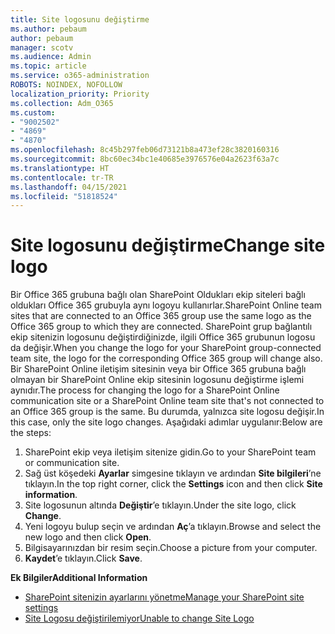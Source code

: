 ```yaml
---
title: Site logosunu değiştirme
ms.author: pebaum
author: pebaum
manager: scotv
ms.audience: Admin
ms.topic: article
ms.service: o365-administration
ROBOTS: NOINDEX, NOFOLLOW
localization_priority: Priority
ms.collection: Adm_O365
ms.custom:
- "9002502"
- "4869"
- "4870"
ms.openlocfilehash: 8c45b297feb06d73121b8a473ef28c3820160316
ms.sourcegitcommit: 8bc60ec34bc1e40685e3976576e04a2623f63a7c
ms.translationtype: HT
ms.contentlocale: tr-TR
ms.lasthandoff: 04/15/2021
ms.locfileid: "51818524"
---
```

# <a name="change-site-logo"></a><span data-ttu-id="e60f1-102">Site logosunu değiştirme</span><span class="sxs-lookup"><span data-stu-id="e60f1-102">Change site logo</span></span>

<span data-ttu-id="e60f1-103">Bir Office 365 grubuna bağlı olan SharePoint Oldukları ekip siteleri bağlı oldukları Office 365 grubuyla aynı logoyu kullanırlar.</span><span class="sxs-lookup"><span data-stu-id="e60f1-103">SharePoint Online team sites that are connected to an Office 365 group use the same logo as the Office 365 group to which they are connected.</span></span> <span data-ttu-id="e60f1-104">SharePoint grup bağlantılı ekip sitenizin logosunu değiştirdiğinizde, ilgili Office 365 grubunun logosu da değişir.</span><span class="sxs-lookup"><span data-stu-id="e60f1-104">When you change the logo for your SharePoint group-connected team site, the logo for the corresponding Office 365 group will change also.</span></span> <span data-ttu-id="e60f1-105">Bir SharePoint Online iletişim sitesinin veya bir Office 365 grubuna bağlı olmayan bir SharePoint Online ekip sitesinin logosunu değiştirme işlemi aynıdır.</span><span class="sxs-lookup"><span data-stu-id="e60f1-105">The process for changing the logo for a SharePoint Online communication site or a SharePoint Online team site that's not connected to an Office 365 group is the same.</span></span> <span data-ttu-id="e60f1-106">Bu durumda, yalnızca site logosu değişir.</span><span class="sxs-lookup"><span data-stu-id="e60f1-106">In this case, only the site logo changes.</span></span> <span data-ttu-id="e60f1-107">Aşağıdaki adımlar uygulanır:</span><span class="sxs-lookup"><span data-stu-id="e60f1-107">Below are the steps:</span></span>

1. <span data-ttu-id="e60f1-108">SharePoint ekip veya iletişim sitenize gidin.</span><span class="sxs-lookup"><span data-stu-id="e60f1-108">Go to your SharePoint team or communication site.</span></span>
2. <span data-ttu-id="e60f1-109">Sağ üst köşedeki **Ayarlar** simgesine tıklayın ve ardından **Site bilgileri**’ne tıklayın.</span><span class="sxs-lookup"><span data-stu-id="e60f1-109">In the top right corner, click the **Settings** icon and then click **Site information**.</span></span>
3. <span data-ttu-id="e60f1-110">Site logosunun altında **Değiştir**’e tıklayın.</span><span class="sxs-lookup"><span data-stu-id="e60f1-110">Under the site logo, click **Change**.</span></span>
4. <span data-ttu-id="e60f1-111">Yeni logoyu bulup seçin ve ardından **Aç**’a tıklayın.</span><span class="sxs-lookup"><span data-stu-id="e60f1-111">Browse and select the new logo and then click **Open**.</span></span>
5. <span data-ttu-id="e60f1-112">Bilgisayarınızdan bir resim seçin.</span><span class="sxs-lookup"><span data-stu-id="e60f1-112">Choose a picture from your computer.</span></span>
6. <span data-ttu-id="e60f1-113">**Kaydet**’e tıklayın.</span><span class="sxs-lookup"><span data-stu-id="e60f1-113">Click **Save**.</span></span>

<span data-ttu-id="e60f1-114">**Ek Bilgiler**</span><span class="sxs-lookup"><span data-stu-id="e60f1-114">**Additional Information**</span></span>

- [<span data-ttu-id="e60f1-115">SharePoint sitenizin ayarlarını yönetme</span><span class="sxs-lookup"><span data-stu-id="e60f1-115">Manage your SharePoint site settings</span></span>](https://support.office.com/article/manage-your-sharepoint-site-settings-8376034d-d0c7-446e-9178-6ab51c58df42)
- [<span data-ttu-id="e60f1-116">Site Logosu değiştirilemiyor</span><span class="sxs-lookup"><span data-stu-id="e60f1-116">Unable to change Site Logo</span></span>](https://docs.microsoft.com/sharepoint/troubleshoot/sites/error-when-changing-o365-site-logo)
